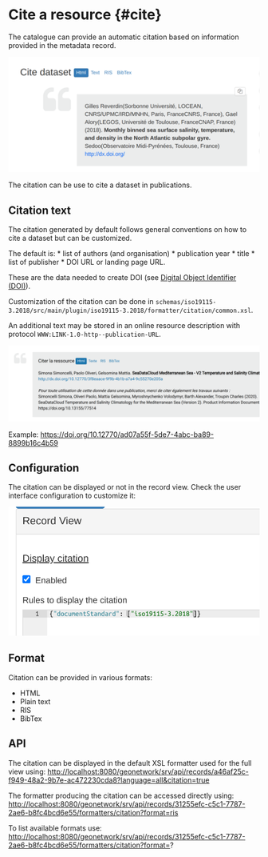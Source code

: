 # Cite a resource {#cite}

The catalogue can provide an automatic citation based on information provided in the metadata record.

![](img/citation.png)

The citation can be use to cite a dataset in publications.

## Citation text

The citation generated by default follows general conventions on how to cite a dataset but can be customized.

The default is: * list of authors (and organisation) * publication year * title * list of publisher * DOI URL or landing page URL.

These are the data needed to create DOI (see [Digital Object Identifier (DOI)](doi.md)).

Customization of the citation can be done in `schemas/iso19115-3.2018/src/main/plugin/iso19115-3.2018/formatter/citation/common.xsl`.

An additional text may be stored in an online resource description with protocol `WWW:LINK-1.0-http--publication-URL`.

![](img/citation-with-addition.png)

Example: <https://doi.org/10.12770/ad07a55f-5de7-4abc-ba89-8899b16c4b59>

## Configuration

The citation can be displayed or not in the record view. Check the user interface configuration to customize it:

![](img/citation-ui-config.png)

## Format

Citation can be provided in various formats:

-   HTML
-   Plain text
-   RIS
-   BibTex

## API

The citation can be displayed in the default XSL formatter used for the full view using: <http://localhost:8080/geonetwork/srv/api/records/a46af25c-f949-48a2-9b7e-ac472230cda8?language=all&citation=true>

The formatter producing the citation can be accessed directly using: <http://localhost:8080/geonetwork/srv/api/records/31255efc-c5c1-7787-2ae6-b8fc4bcd6e55/formatters/citation?format=ris>

To list available formats use: <http://localhost:8080/geonetwork/srv/api/records/31255efc-c5c1-7787-2ae6-b8fc4bcd6e55/formatters/citation?format=>?
